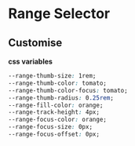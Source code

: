 # Range Selector

## Customise

**css variables**

```css
--range-thumb-size: 1rem;
--range-thumb-color: tomato;
--range-thumb-color-focus: tomato;
--range-thumb-radius: 0.25rem;
--range-fill-color: orange;
--range-track-height: 4px;
--range-focus-color: orange;
--range-focus-size: 0px;
--range-focus-offset: 0px;
```
